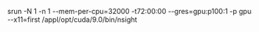 srun -N 1 -n 1 --mem-per-cpu=32000 -t72:00:00 --gres=gpu:p100:1 -p gpu --x11=first /appl/opt/cuda/9.0/bin/nsight
